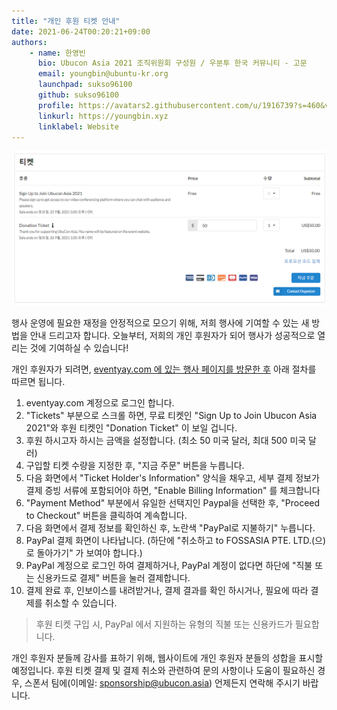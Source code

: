 ```yaml
---
title: "개인 후원 티켓 안내"
date: 2021-06-24T00:20:21+09:00
authors:
    - name: 한영빈
      bio: Ubucon Asia 2021 조직위원회 구성원 / 우분투 한국 커뮤니티 - 고문 
      email: youngbin@ubuntu-kr.org
      launchpad: sukso96100
      github: sukso96100
      profile: https://avatars2.githubusercontent.com/u/1916739?s=460&v=4
      linkurl: https://youngbin.xyz
      linklabel: Website
---
```


![Tickets](tickets.png)

행사 운영에 필요한 재정을 안정적으로 모으기 위해, 저희 행사에 기여할 수 있는 새 방법을 안내 드리고자 합니다.
오늘부터, 저희의 개인 후원자가 되어 행사가 성공적으로 열리는 것에 기여하실 수 있습니다!

개인 후원자가 되려면, [eventyay.com 에 있는 행사 페이지를 방문한 후](https://eventyay.com/e/75ac7f83) 아래 절차를 따르면 됩니다.

1. eventyay.com 계정으로 로그인 합니다.
2. "Tickets" 부분으로 스크롤 하면, 무료 티켓인 "Sign Up to Join Ubucon Asia 2021"와 후원 티켓인 "Donation Ticket" 이 보일 겁니다.
3. 후원 하시고자 하시는 금액을 설정합니다. (최소 50 미국 달러, 최대 500 미국 달러)
4. 구입할 티켓 수량을 지정한 후, "지금 주문" 버튼을 누릅니다.
5. 다음 화면에서 "Ticket Holder's Information" 양식을 채우고, 세부 결제 정보가 결제 증빙 서류에 포함되어야 하면, "Enable Billing Information" 를 체크합니다
6. "Payment Method" 부분에서 유일한 선택지인 Paypal을 선택한 후, "Proceed to Checkout" 버튼을 클릭하여 계속합니다.
7. 다음 화면에서 결제 정보를 확인하신 후, 노란색 "PayPal로 지불하기" 누릅니다.
8. PayPal 결제 화면이 나타납니다. (하단에 "취소하고 to FOSSASIA PTE. LTD.(으)로 돌아가기" 가 보여야 합니다.)
9. PayPal 계정으로 로그인 하여 결제하거나, PayPal 계정이 없다면 하단에 "직불 또는 신용카드로 결제" 버튼을 눌러 결제합니다.
10. 결제 완료 후, 인보이스를 내려받거나, 결제 결과를 확인 하시거나, 필요에 따라 결제를 취소할 수 있습니다.

> 후원 티켓 구입 시, PayPal 에서 지원하는 유형의 직불 또는 신용카드가 필요합니다.

개인 후원자 분들께 감사를 표하기 위해, 웹사이트에 개인 후원자 분들의 성합을 표시할 예정입니다.
후원 티켓 결제 및 결제 취소와 관련하여 문의 사항이나 도움이 필요하신 경우, 스폰서 팀에(이메일: [sponsorship@ubucon.asia](mailto:sponsorship@ubucon.asia)) 언제든지 연락해 주시기 바랍니다.
